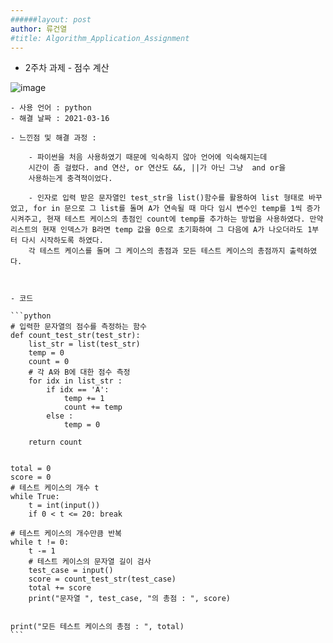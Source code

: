 ```yaml
---
######layout: post
author: 류건열
#title: Algorithm_Application_Assignment
---
```



-  2주차 과제 - 점수 계산

![image](https://user-images.githubusercontent.com/34560965/111262939-68ecc400-8668-11eb-91c7-5aa296be0d10.png)

    - 사용 언어 : python
    - 해결 날짜 : 2021-03-16

    - 느낀점 및 해결 과정 : 
        
        - 파이썬을 처음 사용하였기 때문에 익숙하지 않아 언어에 익숙해지는데
        시간이 좀 걸렸다. and 연산, or 연산도 &&, ||가 아닌 그냥  and or을
        사용하는게 충격적이었다.

        - 인자로 입력 받은 문자열인 test_str을 list()함수를 활용하여 list 형태로 바꾸었고, for in 문으로 그 list를 돌며 A가 연속될 때 마다 임시 변수인 temp를 1씩 증가시켜주고, 현재 테스트 케이스의 총점인 count에 temp를 추가하는 방법을 사용하였다. 만약 리스트의 현재 인덱스가 B라면 temp 값을 0으로 초기화하여 그 다음에 A가 나오더라도 1부터 다시 시작하도록 하였다.
        각 테스트 케이스를 돌며 그 케이스의 총점과 모든 테스트 케이스의 총점까지 출력하였다.

        

    - 코드	

    ```python
    # 입력한 문자열의 점수를 측정하는 함수
    def count_test_str(test_str):
        list_str = list(test_str)
        temp = 0
        count = 0
        # 각 A와 B에 대한 점수 측정
        for idx in list_str :
            if idx == 'A':
                temp += 1
                count += temp
            else :
                temp = 0

        return count


    total = 0
    score = 0
    # 테스트 케이스의 개수 t
    while True:
        t = int(input())
        if 0 < t <= 20: break

    # 테스트 케이스의 개수만큼 반복
    while t != 0:
        t -= 1
        # 테스트 케이스의 문자열 길이 검사
        test_case = input()
        score = count_test_str(test_case)
        total += score
        print("문자열 ", test_case, "의 총점 : ", score)


    print("모든 테스트 케이스의 총점 : ", total)
    ```
